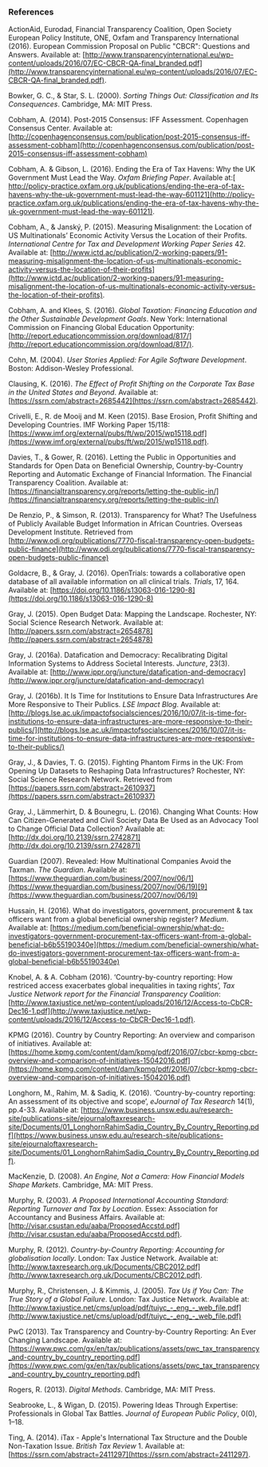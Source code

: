 ### References

ActionAid, Eurodad, Financial Transparency Coalition, Open Society European Policy Institute, ONE, Oxfam and Transparency International (2016). European Commission Proposal on Public "CBCR": Questions and Answers. Available at: [http://www.transparencyinternational.eu/wp-content/uploads/2016/07/EC-CBCR-QA-final_branded.pdf](http://www.transparencyinternational.eu/wp-content/uploads/2016/07/EC-CBCR-QA-final_branded.pdf).

Bowker, G. C., & Star, S. L. (2000). *Sorting Things Out: Classification and Its Consequences*. Cambridge, MA: MIT Press.

Cobham, A. (2014). Post-2015 Consensus: IFF Assessment. Copenhagen Consensus Center. Available at: [http://copenhagenconsensus.com/publication/post-2015-consensus-iff-assessment-cobham](http://copenhagenconsensus.com/publication/post-2015-consensus-iff-assessment-cobham)

Cobham, A. & Gibson, L. (2016). Ending the Era of Tax Havens: Why the UK Government Must Lead the Way. *Oxfam Briefing Paper*. Available at:[ http://policy-practice.oxfam.org.uk/publications/ending-the-era-of-tax-havens-why-the-uk-government-must-lead-the-way-601121](http://policy-practice.oxfam.org.uk/publications/ending-the-era-of-tax-havens-why-the-uk-government-must-lead-the-way-601121).

Cobham, A., & Janský, P. (2015). Measuring Misalignment: the Location of US Multinationals’ Economic Activity Versus the Location of their Profits. *International Centre for Tax and Development Working Paper Series* 42. Available at: [http://www.ictd.ac/publication/2-working-papers/91-measuring-misalignment-the-location-of-us-multinationals-economic-activity-versus-the-location-of-their-profits](http://www.ictd.ac/publication/2-working-papers/91-measuring-misalignment-the-location-of-us-multinationals-economic-activity-versus-the-location-of-their-profits).

Cobham, A. and Klees, S. (2016). *Global Taxation: Financing Education and the Other Sustainable Development Goals*. New York: International Commission on Financing Global Education Opportunity: [http://report.educationcommission.org/download/817/](http://report.educationcommission.org/download/817/).

Cohn, M. (2004). *User Stories Applied: For Agile Software Development*. Boston: Addison-Wesley Professional.

Clausing, K. (2016). *The Effect of Profit Shifting on the Corporate Tax Base in the United States and Beyond*. Available at: [https://ssrn.com/abstract=2685442](https://ssrn.com/abstract=2685442).

Crivelli, E., R. de Mooij and M. Keen (2015). Base Erosion, Profit Shifting and Developing Countries. IMF Working Paper 15/118: [https://www.imf.org/external/pubs/ft/wp/2015/wp15118.pdf](https://www.imf.org/external/pubs/ft/wp/2015/wp15118.pdf).

Davies, T., & Gower, R. (2016). Letting the Public in Opportunities and Standards for Open Data on Beneficial Ownership, Country-by-Country Reporting and Automatic Exchange of Financial Information. The Financial Transparency Coalition. Available at: [https://financialtransparency.org/reports/letting-the-public-in/](https://financialtransparency.org/reports/letting-the-public-in/)

De Renzio, P., & Simson, R. (2013). Transparency for What? The Usefulness of Publicly Available Budget Information in African Countries. Overseas Development Institute. Retrieved from [http://www.odi.org/publications/7770-fiscal-transparency-open-budgets-public-finance](http://www.odi.org/publications/7770-fiscal-transparency-open-budgets-public-finance)

Goldacre, B., & Gray, J. (2016). OpenTrials: towards a collaborative open database of all available information on all clinical trials. *Trials*, 17, 164. Available at: [https://doi.org/10.1186/s13063-016-1290-8](https://doi.org/10.1186/s13063-016-1290-8)

Gray, J. (2015). Open Budget Data: Mapping the Landscape. Rochester, NY: Social Science Research Network. Available at: [http://papers.ssrn.com/abstract=2654878](http://papers.ssrn.com/abstract=2654878)

Gray, J. (2016a). Datafication and Democracy: Recalibrating Digital Information Systems to Address Societal Interests. *Juncture*, 23(3). Available at: [http://www.ippr.org/juncture/datafication-and-democracy](http://www.ippr.org/juncture/datafication-and-democracy)

Gray, J. (2016b). It Is Time for Institutions to Ensure Data Infrastructures Are More Responsive to Their Publics. *LSE Impact Blog*. Available at: [http://blogs.lse.ac.uk/impactofsocialsciences/2016/10/07/it-is-time-for-institutions-to-ensure-data-infrastructures-are-more-responsive-to-their-publics/](http://blogs.lse.ac.uk/impactofsocialsciences/2016/10/07/it-is-time-for-institutions-to-ensure-data-infrastructures-are-more-responsive-to-their-publics/)

Gray, J., & Davies, T. G. (2015). Fighting Phantom Firms in the UK: From Opening Up Datasets to Reshaping Data Infrastructures? Rochester, NY: Social Science Research Network. Retrieved from [https://papers.ssrn.com/abstract=2610937](https://papers.ssrn.com/abstract=2610937)

Gray, J., Lämmerhirt, D. & Bounegru, L. (2016). Changing What Counts: How Can Citizen-Generated and Civil Society Data Be Used as an Advocacy Tool to Change Official Data Collection? Available at: [http://dx.doi.org/10.2139/ssrn.2742871](http://dx.doi.org/10.2139/ssrn.2742871)

Guardian (2007). Revealed: How Multinational Companies Avoid the Taxman. *The Guardian*. Available at: [https://www.theguardian.com/business/2007/nov/06/1](https://www.theguardian.com/business/2007/nov/06/19)[9](https://www.theguardian.com/business/2007/nov/06/19)

Hussain, H. (2016). What do investigators, government, procurement & tax officers want from a global beneficial ownership register? *Medium*. Available at: [https://medium.com/beneficial-ownership/what-do-investigators-government-procurement-tax-officers-want-from-a-global-beneficial-b6b55190340e](https://medium.com/beneficial-ownership/what-do-investigators-government-procurement-tax-officers-want-from-a-global-beneficial-b6b55190340e)

Knobel, A. & A. Cobham (2016). ‘Country-by-country reporting: How restriced access exacerbates global inequalities in taxing rights’, *Tax Justice Network report for the Financial Transparency Coalition*:  [http://www.taxjustice.net/wp-content/uploads/2016/12/Access-to-CbCR-Dec16-1.pdf](http://www.taxjustice.net/wp-content/uploads/2016/12/Access-to-CbCR-Dec16-1.pdf).

KPMG (2016). Country by Country Reporting: An overview and comparison of initiatives. Available at: [https://home.kpmg.com/content/dam/kpmg/pdf/2016/07/cbcr-kpmg-cbcr-overview-and-comparison-of-initiatives-15042016.pdf](https://home.kpmg.com/content/dam/kpmg/pdf/2016/07/cbcr-kpmg-cbcr-overview-and-comparison-of-initiatives-15042016.pdf)

Longhorn, M., Rahim, M. & Sadiq, K. (2016). ‘Country-by-country reporting: An assessment of its objective and scope’, *eJournal of Tax Research* 14(1), pp.4-33. Available at: [https://www.business.unsw.edu.au/research-site/publications-site/ejournaloftaxresearch-site/Documents/01_LonghornRahimSadiq_Country_By_Country_Reporting.pdf](https://www.business.unsw.edu.au/research-site/publications-site/ejournaloftaxresearch-site/Documents/01_LonghornRahimSadiq_Country_By_Country_Reporting.pdf).

MacKenzie, D. (2008). *An Engine, Not a Camera: How Financial Models Shape Markets*. Cambridge, MA: MIT Press.

Murphy, R. (2003). *A Proposed International Accounting Standard: Reporting Turnover and Tax by Location*. Essex: Association for Accountancy and Business Affairs. Available at: [http://visar.csustan.edu/aaba/ProposedAccstd.pdf](http://visar.csustan.edu/aaba/ProposedAccstd.pdf).

Murphy, R. (2012). *Country-by-Country Reporting: Accounting for globalisation locally*. London: Tax Justice Network. Available at: [http://www.taxresearch.org.uk/Documents/CBC2012.pdf](http://www.taxresearch.org.uk/Documents/CBC2012.pdf).

Murphy, R., Christensen, J. & Kimmis, J. (2005). *Tax Us if You Can: The True Story of a Global Failure*. London: Tax Justice Network. Available at: [http://www.taxjustice.net/cms/upload/pdf/tuiyc_-_eng_-_web_file.pdf](http://www.taxjustice.net/cms/upload/pdf/tuiyc_-_eng_-_web_file.pdf)

PwC (2013). Tax Transparency and Country-by-Country Reporting: An Ever Changing Landscape. Available at: [https://www.pwc.com/gx/en/tax/publications/assets/pwc_tax_transparency_and-country_by_country_reporting.pdf](https://www.pwc.com/gx/en/tax/publications/assets/pwc_tax_transparency_and-country_by_country_reporting.pdf)

Rogers, R. (2013). *Digital Methods*. Cambridge, MA: MIT Press.

Seabrooke, L., & Wigan, D. (2015). Powering Ideas Through Expertise: Professionals in Global Tax Battles. *Journal of European Public Policy*, 0(0), 1–18.

Ting, A. (2014). iTax - Apple's International Tax Structure and the Double Non-Taxation Issue. *British Tax Review* 1. Available at: [https://ssrn.com/abstract=2411297](https://ssrn.com/abstract=2411297).

